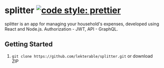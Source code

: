 # splitter [![code style: prettier](https://img.shields.io/badge/code_style-prettier-ff69b4.svg?style=flat-square)](https://github.com/prettier/prettier)

splitter is an app for managing your household's expenses, developed using React and Node.js. Authorization - JWT, API - GraphQL.

## Getting Started

1.  `git clone https://github.com/lekterable/splitter.git` or download ZIP
